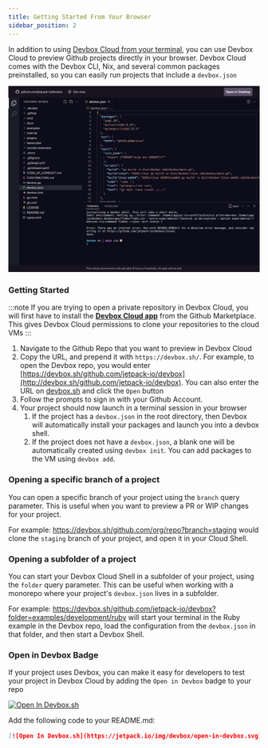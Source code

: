 ```yaml
---
title: Getting Started From Your Browser
sidebar_position: 2
---
```


In addition to using [Devbox Cloud from your terminal](getting_started.mdx), you can use Devbox Cloud to preview Github projects directly in your browser. Devbox Cloud comes with the Devbox CLI, Nix, and several common packages preinstalled, so you can easily run projects that include a `devbox.json`

![Devbox Cloud Browser](../../static/img/devbox_cloud_editor.png)

### Getting Started

:::note
If you are trying to open a private repository in Devbox Cloud, you will first have to install the [**Devbox Cloud app**](https://github.com/apps/devbox-cloud) from the Github Marketplace. This gives Devbox Cloud permissions to clone your repositories to the cloud VMs
:::

1. Navigate to the Github Repo that you want to preview in Devbox Cloud
2. Copy the URL, and prepend it with `https://devbox.sh/`. For example, to open the Devbox repo, you would enter [https://devbox.sh/github.com/jetpack-io/devbox](http://devbox.sh/github.com/jetpack-io/devbox). You can also enter the URL on [devbox.sh](https://devbox.sh) and click the `Open` button
3. Follow the prompts to sign in with your Github Account.
4. Your project should now launch in a terminal session in your browser
   1. If the project has a `devbox.json` in the root directory, then Devbox will automatically install your packages and launch you into a devbox shell.
   2. If the project does not have a `devbox.json`, a blank one will be automatically created using `devbox init`. You can add packages to the VM using `devbox add`.


### Opening a specific branch of a project

You can open a specific branch of your project using the `branch` query parameter. This is useful when you want to preview a PR or WIP changes for your project.

For example: https://devbox.sh/github.com/org/repo?branch=staging would clone the `staging` branch of your project, and open it in your Cloud Shell.


### Opening a subfolder of a project

You can start your Devbox Cloud Shell in a subfolder of your project, using the `folder` query parameter. This can be useful when working with a monorepo where your project's `devbox.json` lives in a subfolder.

For example: https://devbox.sh/github.com/jetpack-io/devbox?folder=examples/development/ruby will start your terminal in the Ruby example in the Devbox repo, load the configuration from the `devbox.json` in that folder, and then start a Devbox Shell.


### Open in Devbox Badge

If your project uses Devbox, you can make it easy for developers to test your project in Devbox Cloud by adding the `Open in Devbox` badge to your repo

[![Open In Devbox.sh](https://jetpack.io/img/devbox/open-in-devbox.svg)](https://devbox.sh/github.com/jetpack-io/devbox)

Add the following code to your README.md:

```md
[![Open In Devbox.sh](https://jetpack.io/img/devbox/open-in-devbox.svg)](https://devbox.sh/{path_to_repo})
```
